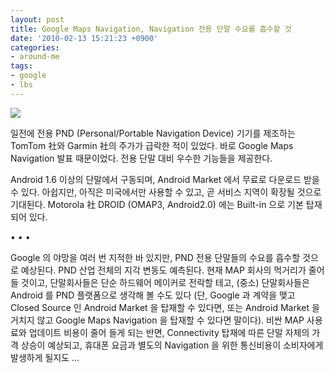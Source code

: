 ```yaml
---
layout: post
title: Google Maps Navigation, Navigation 전용 단말 수요를 흡수할 것
date: '2010-02-13 15:21:23 +0900'
categories:
- around-me
tags:
- google
- lbs
---
```


[![](http://img.youtube.com/vi/tGXK4jKN_jY/0.jpg)](http://www.youtube.com/watch?v=tGXK4jKN_jY)

일전에 전용 PND (Personal/Portable Navigation Device) 기기를 제조하는 TomTom 社와 Garmin 社의 주가가 급락한 적이 있었다. 바로 Google Maps Navigation 발표 때문이었다. 전용 단말 대비 우수한 기능들을 제공한다.

Android 1.6 이상의 단말에서 구동되며, Android Market 에서 무료로 다운로드 받을 수 있다. 아쉽지만, 아직은 미국에서만 사용할 수 있고, 곧 서비스 지역이 확장될 것으로 기대된다. Motorola 社 DROID (OMAP3, Android2.0) 에는 Built-in 으로 기본 탑재되어 있다.

<div class="spacer">• • •</div>

Google 의 야망을 여러 번 지적한 바 있지만, PND 전용 단말들의 수요를 흡수할 것으로 예상된다. PND 산업 전체의 지각 변동도 예측된다. 현재 MAP 회사의 먹거리가 줄어들 것이고, 단말회사들은 단순 하드웨어 메이커로 전락할 테고, (중소) 단말회사들은 Android 를 PND 플랫폼으로 생각해 볼 수도 있다 (단, Google 과 계약을 맺고 Closed Source 인 Android Market 을 탑재할 수 있다면, 또는 Android Market 을 거치지 않고 Google Maps Navigation 을 탑재할 수 있다면 말이다). 비싼 MAP 사용료와 업데이트 비용이 줄어 들게 되는 반면, Connectivity 탑재에 따른 단말 자체의 가격 상승이 예상되고, 휴대폰 요금과 별도의 Navigation 을 위한 통신비용이 소비자에게 발생하게 될지도 ...

